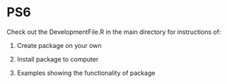# PS6

Check out the DevelopmentFile.R in the main directory for instructions of:

1) Create package on your own

2) Install package to computer

3) Examples showing the functionality of package
